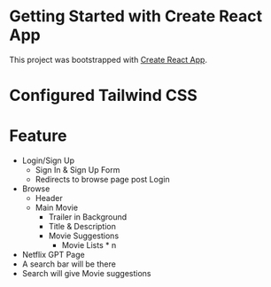 # Getting Started with Create React App

This project was bootstrapped with [Create React App](https://github.com/facebook/create-react-app).


# Configured Tailwind CSS

# Feature
- Login/Sign Up
  - Sign In & Sign Up Form
  - Redirects to browse page post Login
- Browse
  - Header
  - Main Movie
    - Trailer in Background
    - Title & Description
    - Movie Suggestions
      - Movie Lists * n
- Netflix GPT Page
 - A search bar will be there
 - Search will give Movie suggestions


